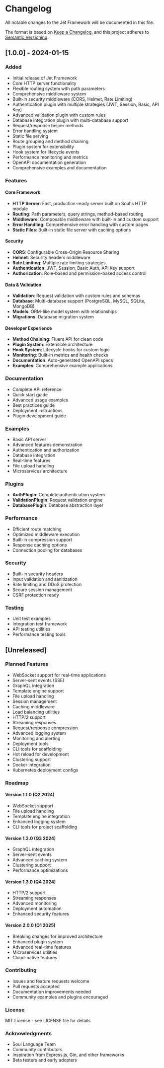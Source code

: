 # Changelog

All notable changes to the Jet Framework will be documented in this file.

The format is based on [Keep a Changelog](https://keepachangelog.com/en/1.0.0/),
and this project adheres to [Semantic Versioning](https://semver.org/spec/v2.0.0.html).

## [1.0.0] - 2024-01-15

### Added
- Initial release of Jet Framework
- Core HTTP server functionality
- Flexible routing system with path parameters
- Comprehensive middleware system
- Built-in security middleware (CORS, Helmet, Rate Limiting)
- Authentication plugin with multiple strategies (JWT, Session, Basic, API Key)
- Advanced validation plugin with custom rules
- Database integration plugin with multi-database support
- Request/response helper methods
- Error handling system
- Static file serving
- Route grouping and method chaining
- Plugin system for extensibility
- Hook system for lifecycle events
- Performance monitoring and metrics
- OpenAPI documentation generation
- Comprehensive examples and documentation

### Features

#### Core Framework
- **HTTP Server**: Fast, production-ready server built on Soul's HTTP module
- **Routing**: Path parameters, query strings, method-based routing
- **Middleware**: Composable middleware with built-in and custom support
- **Error Handling**: Comprehensive error handling with custom pages
- **Static Files**: Built-in static file server with caching options

#### Security
- **CORS**: Configurable Cross-Origin Resource Sharing
- **Helmet**: Security headers middleware
- **Rate Limiting**: Multiple rate limiting strategies
- **Authentication**: JWT, Session, Basic Auth, API Key support
- **Authorization**: Role-based and permission-based access control

#### Data & Validation
- **Validation**: Request validation with custom rules and schemas
- **Database**: Multi-database support (PostgreSQL, MySQL, SQLite, MongoDB)
- **Models**: ORM-like model system with relationships
- **Migrations**: Database migration system

#### Developer Experience
- **Method Chaining**: Fluent API for clean code
- **Plugin System**: Extensible architecture
- **Hook System**: Lifecycle hooks for custom logic
- **Monitoring**: Built-in metrics and health checks
- **Documentation**: Auto-generated OpenAPI specs
- **Examples**: Comprehensive example applications

### Documentation
- Complete API reference
- Quick start guide
- Advanced usage examples
- Best practices guide
- Deployment instructions
- Plugin development guide

### Examples
- Basic API server
- Advanced features demonstration
- Authentication and authorization
- Database integration
- Real-time features
- File upload handling
- Microservices architecture

### Plugins
- **AuthPlugin**: Complete authentication system
- **ValidationPlugin**: Request validation engine
- **DatabasePlugin**: Database abstraction layer

### Performance
- Efficient route matching
- Optimized middleware execution
- Built-in compression support
- Response caching options
- Connection pooling for databases

### Security
- Built-in security headers
- Input validation and sanitization
- Rate limiting and DDoS protection
- Secure session management
- CSRF protection ready

### Testing
- Unit test examples
- Integration test framework
- API testing utilities
- Performance testing tools

## [Unreleased]

### Planned Features
- WebSocket support for real-time applications
- Server-sent events (SSE)
- GraphQL integration
- Template engine support
- File upload handling
- Session management
- Caching middleware
- Load balancing utilities
- HTTP/2 support
- Streaming responses
- Request/response compression
- Advanced logging system
- Monitoring and alerting
- Deployment tools
- CLI tools for scaffolding
- Hot reload for development
- Clustering support
- Docker integration
- Kubernetes deployment configs

### Roadmap

#### Version 1.1.0 (Q2 2024)
- WebSocket support
- File upload handling
- Template engine integration
- Enhanced logging system
- CLI tools for project scaffolding

#### Version 1.2.0 (Q3 2024)
- GraphQL integration
- Server-sent events
- Advanced caching system
- Clustering support
- Performance optimizations

#### Version 1.3.0 (Q4 2024)
- HTTP/2 support
- Streaming responses
- Advanced monitoring
- Deployment automation
- Enhanced security features

#### Version 2.0.0 (Q1 2025)
- Breaking changes for improved architecture
- Enhanced plugin system
- Advanced real-time features
- Microservices utilities
- Cloud-native features

### Contributing
- Issues and feature requests welcome
- Pull requests accepted
- Documentation improvements needed
- Community examples and plugins encouraged

### License
MIT License - see LICENSE file for details

### Acknowledgments
- Soul Language Team
- Community contributors
- Inspiration from Express.js, Gin, and other frameworks
- Beta testers and early adopters